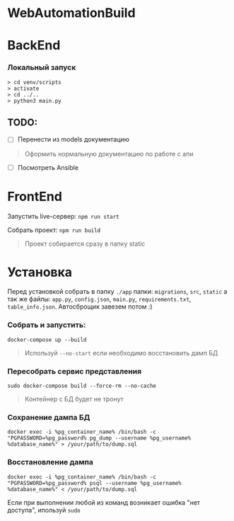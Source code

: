 # WebAutomationBuild

# BackEnd

### Локальный запуск
```shell
> cd venv/scripts
> activate
> cd ../..
> python3 main.py
```

## TODO: 
- [ ] Перенести из models документацию
>Оформить нормальную документацию по работе с апи

- [ ] Посмотреть Ansible


# FrontEnd

Запустить live-сервер: ```npm run start```

Собрать проект: ```npm run build```
>Проект собирается сразу в папку static

# Установка

Перед установкой собрать в папку `./app` папки: `migrations`, `src`, `static` а так же файлы: `app.py`, `config.json`, `main.py`, `requirements.txt`, `table_info.json`. Автосброщик завезем потом :)

### Собрать и запустить: 
```
docker-compose up --build
```
>Используй ```--no-start``` если необходимо восстановить дамп БД

### Пересобрать сервис представления
```
sudo docker-compose build --force-rm --no-cache
```
>Контейнер с БД будет не тронут

### Сохранение дампа БД
```
docker exec -i %pg_container_name% /bin/bash -c "PGPASSWORD=%pg_password% pg_dump --username %pg_username% %database_name%" > /your/path/to/dump.sql
```

### Восстановление дампа
```
docker exec -i %pg_container_name% /bin/bash -c "PGPASSWORD=%pg_password% psql --username %pg_username% %database_name%" < /your/path/to/dump.sql
```

Если при выполнении любой из команд возникает ошибка "нет доступа", ипользуй `sudo`